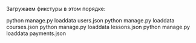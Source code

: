 Загружаем фикстуры в этом порядке:

python manage.py loaddata users.json
python manage.py loaddata courses.json
python manage.py loaddata lessons.json
python manage.py loaddata payments.json
